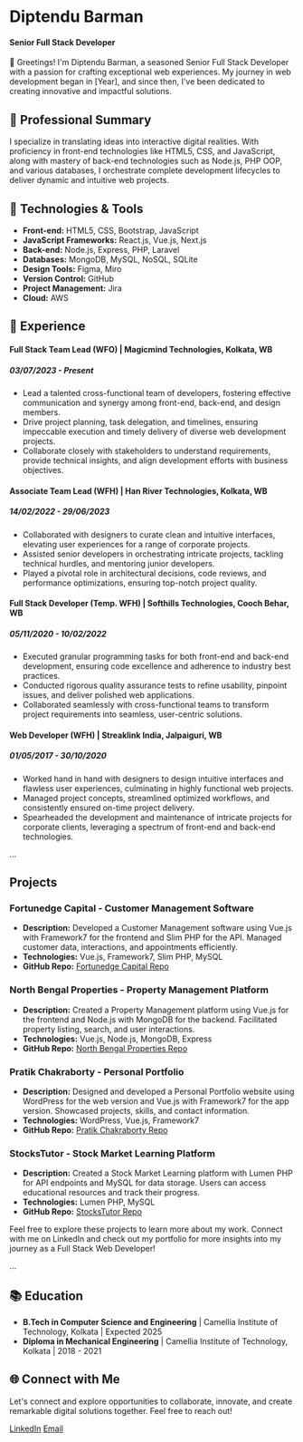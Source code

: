 # Diptendu Barman
#### Senior Full Stack Developer

👋 Greetings! I'm Diptendu Barman, a seasoned Senior Full Stack Developer with a passion for crafting exceptional web experiences. My journey in web development began in [Year], and since then, I've been dedicated to creating innovative and impactful solutions.

## 💼 Professional Summary

I specialize in translating ideas into interactive digital realities. With proficiency in front-end technologies like HTML5, CSS, and JavaScript, along with mastery of back-end technologies such as Node.js, PHP OOP, and various databases, I orchestrate complete development lifecycles to deliver dynamic and intuitive web projects.

## 🔧 Technologies & Tools

- **Front-end:** HTML5, CSS, Bootstrap, JavaScript
- **JavaScript Frameworks:** React.js, Vue.js, Next.js
- **Back-end:** Node.js, Express, PHP, Laravel
- **Databases:** MongoDB, MySQL, NoSQL, SQLite
- **Design Tools:** Figma, Miro
- **Version Control:** GitHub
- **Project Management:** Jira
- **Cloud:** AWS

## 🚀 Experience

#### Full Stack Team Lead (WFO) | Magicmind Technologies, Kolkata, WB
##### 03/07/2023 - Present

- Lead a talented cross-functional team of developers, fostering effective communication and synergy among front-end, back-end, and design members.
- Drive project planning, task delegation, and timelines, ensuring impeccable execution and timely delivery of diverse web development projects.
- Collaborate closely with stakeholders to understand requirements, provide technical insights, and align development efforts with business objectives.

#### Associate Team Lead (WFH) | Han River Technologies, Kolkata, WB
##### 14/02/2022 - 29/06/2023

- Collaborated with designers to curate clean and intuitive interfaces, elevating user experiences for a range of corporate projects.
- Assisted senior developers in orchestrating intricate projects, tackling technical hurdles, and mentoring junior developers.
- Played a pivotal role in architectural decisions, code reviews, and performance optimizations, ensuring top-notch project quality.

#### Full Stack Developer (Temp. WFH) | Softhills Technologies, Cooch Behar, WB
##### 05/11/2020 - 10/02/2022

- Executed granular programming tasks for both front-end and back-end development, ensuring code excellence and adherence to industry best practices.
- Conducted rigorous quality assurance tests to refine usability, pinpoint issues, and deliver polished web applications.
- Collaborated seamlessly with cross-functional teams to transform project requirements into seamless, user-centric solutions.

#### Web Developer (WFH) | Streaklink India, Jalpaiguri, WB
##### 01/05/2017 - 30/10/2020

- Worked hand in hand with designers to design intuitive interfaces and flawless user experiences, culminating in highly functional web projects.
- Managed project concepts, streamlined optimized workflows, and consistently ensured on-time project delivery.
- Spearheaded the development and maintenance of intricate projects for corporate clients, leveraging a spectrum of front-end and back-end technologies.

...

## Projects

### Fortunedge Capital - Customer Management Software
- **Description:** Developed a Customer Management software using Vue.js with Framework7 for the frontend and Slim PHP for the API. Managed customer data, interactions, and appointments efficiently.
- **Technologies:** Vue.js, Framework7, Slim PHP, MySQL
- **GitHub Repo:** [Fortunedge Capital Repo](https://github.com/yourusername/fortunedge-capital)

### North Bengal Properties - Property Management Platform
- **Description:** Created a Property Management platform using Vue.js for the frontend and Node.js with MongoDB for the backend. Facilitated property listing, search, and user interactions.
- **Technologies:** Vue.js, Node.js, MongoDB, Express
- **GitHub Repo:** [North Bengal Properties Repo](https://github.com/yourusername/north-bengal-properties)

### Pratik Chakraborty - Personal Portfolio
- **Description:** Designed and developed a Personal Portfolio website using WordPress for the web version and Vue.js with Framework7 for the app version. Showcased projects, skills, and contact information.
- **Technologies:** WordPress, Vue.js, Framework7
- **GitHub Repo:** [Pratik Chakraborty Repo](https://github.com/yourusername/pratik-chakraborty)

### StocksTutor - Stock Market Learning Platform
- **Description:** Created a Stock Market Learning platform with Lumen PHP for API endpoints and MySQL for data storage. Users can access educational resources and track their progress.
- **Technologies:** Lumen PHP, MySQL
- **GitHub Repo:** [StocksTutor Repo](https://github.com/yourusername/stockstutor)

Feel free to explore these projects to learn more about my work. Connect with me on LinkedIn and check out my portfolio for more insights into my journey as a Full Stack Web Developer!

...

## 📚 Education

- **B.Tech in Computer Science and Engineering** | Camellia Institute of Technology, Kolkata | Expected 2025
- **Diploma in Mechanical Engineering** | Camellia Institute of Technology, Kolkata | 2018 - 2021

## 🌐 Connect with Me

Let's connect and explore opportunities to collaborate, innovate, and create remarkable digital solutions together. Feel free to reach out!

[LinkedIn]([https://www.linkedin.com/in/yourlinkedinprofile](https://www.linkedin.com/in/diptendu-barman/))
[Email](mailto:testdev298@gmail.com)


